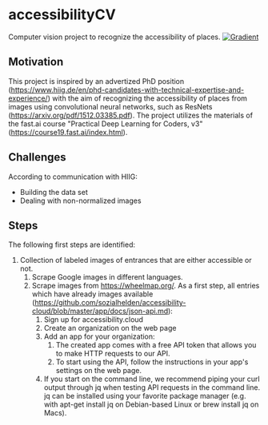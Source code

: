# accessibilityCV

Computer vision project to recognize the accessibility of places.
[![Gradient](https://assets.paperspace.io/img/gradient-badge.svg)](https://console.paperspace.com/github/huggingface/nlp/blob/master/notebooks/Overview.ipynb)


## Motivation

This project is inspired by an advertized PhD position (https://www.hiig.de/en/phd-candidates-with-technical-expertise-and-experience/) with the aim of recognizing the accessibility of places from images using convolutional neural networks, such as ResNets (https://arxiv.org/pdf/1512.03385.pdf). The project utilizes the materials of the fast.ai course "Practical Deep Learning for Coders, v3" (https://course19.fast.ai/index.html).


## Challenges

According to communication with HIIG:
* Building the data set
* Dealing with non-normalized images

## Steps

The following first steps are identified:
1. Collection of labeled images of entrances that are either accessible or not.
    1. Scrape Google images in different languages.
    2. Scrape images from https://wheelmap.org/. As a first step, all entries which have already images available (https://github.com/sozialhelden/accessibility-cloud/blob/master/app/docs/json-api.md):
        1. Sign up for accessibility.cloud
        2. Create an organization on the web page
        3. Add an app for your organization:
            1. The created app comes with a free API token that allows you to make HTTP requests to our API.
            2. To start using the API, follow the instructions in your app's settings on the web page.
        4. If you start on the command line, we recommend piping your curl output through jq when testing API requests in the command line. jq can be installed using your favorite package manager (e.g. with apt-get install jq on Debian-based Linux or brew install jq on Macs).
